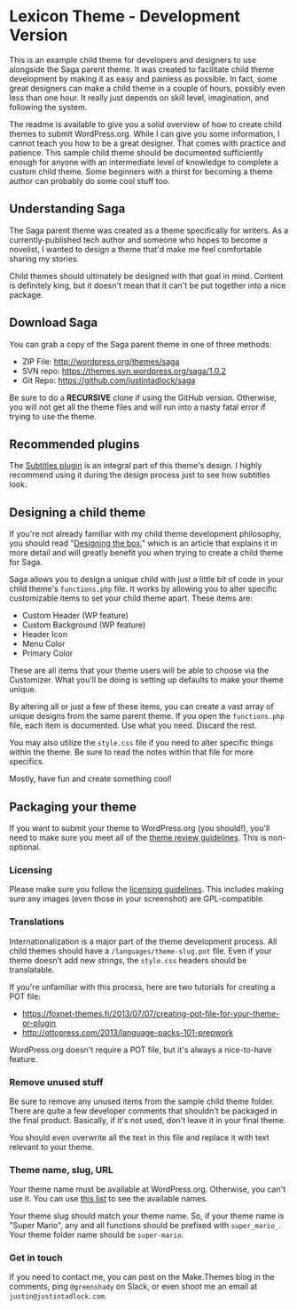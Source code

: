 # Lexicon Theme - Development Version

This is an example child theme for developers and designers to use alongside the Saga parent theme.  It was created to facilitate child theme development by making it as easy and painless as possible.  In fact, some great designers can make a child theme in a couple of hours, possibly even less than one hour.  It really just depends on skill level, imagination, and following the system.

The readme is available to give you a solid overview of how to create child themes to submit WordPress.org.  While I can give you some information, I cannot teach you how to be a great designer.  That comes with practice and patience.  This sample child theme should be documented sufficiently enough for anyone with an intermediate level of knowledge to complete a custom child theme.  Some beginners with a thirst for becoming a theme author can probably do some cool stuff too.

## Understanding Saga

The Saga parent theme was created as a theme specifically for writers.  As a currently-published tech author and someone who hopes to become a novelist, I wanted to design a theme that'd make me feel comfortable sharing my stories.

Child themes should ultimately be designed with that goal in mind.  Content is definitely king, but it doesn't mean that it can't be put together into a nice package.

## Download Saga

You can grab a copy of the Saga parent theme in one of three methods:

* ZIP File: http://wordpress.org/themes/saga
* SVN repo: https://themes.svn.wordpress.org/saga/1.0.2
* Git Repo: https://github.com/justintadlock/saga

Be sure to do a **RECURSIVE** clone if using the GitHub version.  Otherwise, you will not get all the theme files and will run into a nasty fatal error if trying to use the theme.

## Recommended plugins

The [Subtitles plugin](http://wordpress.org/plugins/subtitles) is an integral part of this theme's design. I highly recommend using it during the design process just to see how subtitles look.

## Designing a child theme

If you're not already familiar with my child theme development philosophy, you should read "[Designing the box](http://themehybrid.com/weblog/designing-the-box)," which is an article that explains it in more detail and will greatly benefit you when trying to create a child theme for Saga.

Saga allows you to design a unique child with just a little bit of code in your child theme's `functions.php` file.  It works by allowing you to alter specific customizable items to set your child theme apart.  These items are:

* Custom Header (WP feature)
* Custom Background (WP feature)
* Header Icon
* Menu Color
* Primary Color

These are all items that your theme users will be able to choose via the Customizer.  What you'll be doing is setting up defaults to make your theme unique.

By altering all or just a few of these items, you can create a vast array of unique designs from the same parent theme.  If you open the `functions.php` file, each item is documented.  Use what you need.  Discard the rest.

You may also utilize the `style.css` file if you need to alter specific things within the theme.  Be sure to read the notes within that file for more specifics.

Mostly, have fun and create something cool!

## Packaging your theme

If you want to submit your theme to WordPress.org (you should!), you'll need to make sure you meet all of the [theme review guidelines](https://make.wordpress.org/themes/handbook/review/).  This is non-optional.

### Licensing

Please make sure you follow the [licensing guidelines](https://make.wordpress.org/themes/handbook/review/required/#licensing).  This includes making sure any images (even those in your screenshot) are GPL-compatible.

### Translations

Internationalization is a major part of the theme development process.  All child themes should have a `/languages/theme-slug.pot` file.  Even if your theme doesn't add new strings, the `style.css` headers should be translatable.

If you're unfamiliar with this process, here are two tutorials for creating a POT file:

* https://foxnet-themes.fi/2013/07/07/creating-pot-file-for-your-theme-or-plugin
* http://ottopress.com/2013/language-packs-101-prepwork

WordPress.org doesn't require a POT file, but it's always a nice-to-have feature.

### Remove unused stuff

Be sure to remove any unused items from the sample child theme folder.  There are quite a few developer comments that shouldn't be packaged in the final product.  Basically, if it's not used, don't leave it in your final theme.

You should even overwrite all the text in this file and replace it with text relevant to your theme.

### Theme name, slug, URL

Your theme name must be available at WordPress.org.  Otherwise, you can't use it.  You can use [this list](http://themes.svn.wordpress.org) to see the available names.

Your theme slug should match your theme name.  So, if your theme name is "Super Mario", any and all functions should be prefixed with `super_mario_`.  Your theme folder name should be `super-mario`.

### Get in touch

If you need to contact me, you can post on the Make.Themes blog in the comments, ping `@greenshady` on Slack, or even shoot me an email at `justin@justintadlock.com`.
